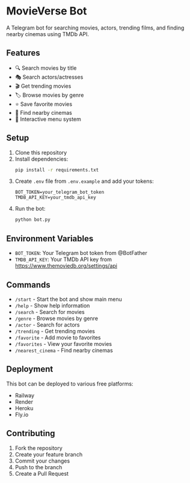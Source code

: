 # MovieVerse Bot

A Telegram bot for searching movies, actors, trending films, and finding nearby cinemas using TMDb API.

## Features

- 🔍 Search movies by title
- 🎭 Search actors/actresses
- 🎬 Get trending movies
- 🏷️ Browse movies by genre
- ⭐ Save favorite movies
- 🎫 Find nearby cinemas
- 📱 Interactive menu system

## Setup

1. Clone this repository
2. Install dependencies:
   ```bash
   pip install -r requirements.txt
   ```
3. Create `.env` file from `.env.example` and add your tokens:
   ```
   BOT_TOKEN=your_telegram_bot_token
   TMDB_API_KEY=your_tmdb_api_key
   ```
4. Run the bot:
   ```bash
   python bot.py
   ```

## Environment Variables

- `BOT_TOKEN`: Your Telegram bot token from @BotFather
- `TMDB_API_KEY`: Your TMDb API key from https://www.themoviedb.org/settings/api

## Commands

- `/start` - Start the bot and show main menu
- `/help` - Show help information
- `/search` - Search for movies
- `/genre` - Browse movies by genre
- `/actor` - Search for actors
- `/trending` - Get trending movies
- `/favorite` - Add movie to favorites
- `/favorites` - View your favorite movies
- `/nearest_cinema` - Find nearby cinemas

## Deployment

This bot can be deployed to various free platforms:
- Railway
- Render
- Heroku
- Fly.io

## Contributing

1. Fork the repository
2. Create your feature branch
3. Commit your changes
4. Push to the branch
5. Create a Pull Request
